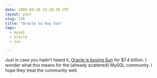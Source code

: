 ```yaml
---
date: 2009-04-20 22:28:39 UTC
layout: post
slug: 236
title: "Oracle to buy Sun"
tags:
  - mysql
  - oracle
  - sun

---
```

<p>Just in case you hadn't heard it, <a href="http://www.sun.com/third-party/global/oracle/index.jsp">Oracle is buying Sun</a> for $7.4 billion. I wonder what this means for the (already scattered) MySQL community. I hope they treat the community well.</p>
